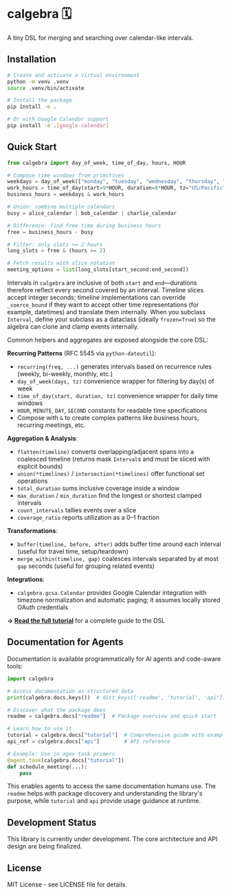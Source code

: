 # calgebra 🗓️

A tiny DSL for merging and searching over calendar-like intervals.

## Installation

```bash
# Create and activate a virtual environment
python -m venv .venv
source .venv/bin/activate

# Install the package
pip install -e .

# Or with Google Calendar support  
pip install -e .[google-calendar]
```

## Quick Start

```python
from calgebra import day_of_week, time_of_day, hours, HOUR

# Compose time windows from primitives
weekdays = day_of_week(["monday", "tuesday", "wednesday", "thursday", "friday"])
work_hours = time_of_day(start=9*HOUR, duration=8*HOUR, tz="US/Pacific")
business_hours = weekdays & work_hours

# Union: combine multiple calendars
busy = alice_calendar | bob_calendar | charlie_calendar

# Difference: find free time during business hours
free = business_hours - busy

# Filter: only slots >= 2 hours
long_slots = free & (hours >= 2)

# Fetch results with slice notation
meeting_options = list(long_slots[start_second:end_second])
```

Intervals in `calgebra` are inclusive of both `start` and `end`—durations therefore reflect every second covered by an interval. Timeline slices accept integer seconds; timeline implementations can override `_coerce_bound` if they want to accept other time representations (for example, datetimes) and translate them internally. When you subclass `Interval`, define your subclass as a dataclass (ideally `frozen=True`) so the algebra can clone and clamp events internally.

Common helpers and aggregates are exposed alongside the core DSL:

**Recurring Patterns** (RFC 5545 via `python-dateutil`):
- `recurring(freq, ...)` generates intervals based on recurrence rules (weekly, bi-weekly, monthly, etc.)
- `day_of_week(days, tz)` convenience wrapper for filtering by day(s) of week
- `time_of_day(start, duration, tz)` convenience wrapper for daily time windows
- `HOUR`, `MINUTE`, `DAY`, `SECOND` constants for readable time specifications
- Compose with `&` to create complex patterns like business hours, recurring meetings, etc.

**Aggregation & Analysis**:
- `flatten(timeline)` converts overlapping/adjacent spans into a coalesced timeline (returns mask `Interval`s and must be sliced with explicit bounds)
- `union(*timelines)` / `intersection(*timelines)` offer functional set operations
- `total_duration` sums inclusive coverage inside a window
- `max_duration` / `min_duration` find the longest or shortest clamped intervals
- `count_intervals` tallies events over a slice
- `coverage_ratio` reports utilization as a 0–1 fraction

**Transformations**:
- `buffer(timeline, before, after)` adds buffer time around each interval (useful for travel time, setup/teardown)
- `merge_within(timeline, gap)` coalesces intervals separated by at most `gap` seconds (useful for grouping related events)

**Integrations**:
- `calgebra.gcsa.Calendar` provides Google Calendar integration with timezone normalization and automatic paging; it assumes locally stored OAuth credentials

**→ [Read the full tutorial](TUTORIAL.md)** for a complete guide to the DSL

## Documentation for Agents

Documentation is available programmatically for AI agents and code-aware tools:

```python
import calgebra

# Access documentation as structured data
print(calgebra.docs.keys())  # dict_keys(['readme', 'tutorial', 'api'])

# Discover what the package does
readme = calgebra.docs["readme"]  # Package overview and quick start

# Learn how to use it
tutorial = calgebra.docs["tutorial"]  # Comprehensive guide with examples
api_ref = calgebra.docs["api"]        # API reference

# Example: Use in agex task primers
@agent.task(calgebra.docs["tutorial"])
def schedule_meeting(...):
    pass
```

This enables agents to access the same documentation humans use. The `readme` helps with package discovery and understanding the library's purpose, while `tutorial` and `api` provide usage guidance at runtime.

## Development Status

This library is currently under development. The core architecture and API design are being finalized.

## License

MIT License - see LICENSE file for details.